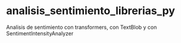 # analisis_sentimiento_librerias_py
Analisis de sentimiento con transformers, con TextBlob y con SentimentIntensityAnalyzer
